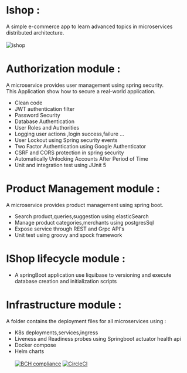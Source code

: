 # Ishop : 
A simple e-commerce app to learn advanced topics in microservices distributed architecture. <br><br>
![ishop](https://user-images.githubusercontent.com/16072199/187050357-5024061e-be6c-4f79-bc71-ac03b83e2311.png)

# Authorization module : 
A microservice provides user management using spring security. <br>
This Application show how to secure a real-world application.
- Clean code 
- JWT authentication filter
- Password Security
- Database Authentication
- User Roles and Authorities
- Logging user actions ,login success,failure ...
- User Lockout using Spring security events
- Two Factor Authentication using Google Authenticator
- CSRF and CORS protection in spring security
- Automatically Unlocking Accounts After Period of Time
- Unit and integration test using JUnit 5
# Product Management module :
A microservice provides product management using spring boot. <br>
- Search product,queries,suggestion using elasticSearch 
- Manage product categories,merchants using postgresSql
- Expose service through REST and Grpc API's
- Unit test using groovy and spock framework
# IShop lifecycle module :
- A springBoot application use liquibase to versioning and execute database creation and initialization scripts  
# Infrastructure module : 
A folder contains the deployment files for all microservices using :
- K8s deployments,services,ingress
- Liveness and Readiness probes using Springboot actuator health api
- Docker compose 
- Helm charts
<br><br>
[![BCH compliance](https://bettercodehub.com/edge/badge/e2rabi/IShop?branch=main)](https://bettercodehub.com/)
[![CircleCI](https://dl.circleci.com/status-badge/img/gh/e2rabi/IShop/tree/main.svg?style=svg&circle-token=bf598b1c63b0d194fcc9cb3da0f408b7e5bcb430)](https://dl.circleci.com/status-badge/redirect/gh/e2rabi/IShop/tree/main)
